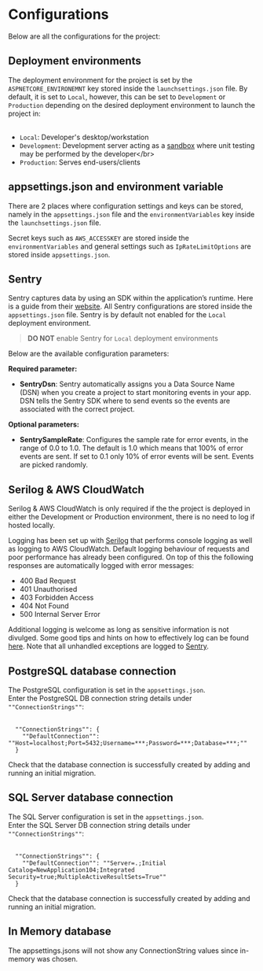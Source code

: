 # Configurations

Below are all the configurations for the project:


## Deployment environments
The deployment environment for the project is set by the ```ASPNETCORE_ENVIRONEMNT``` key stored inside the ```launchsettings.json``` file. By default, it is set to ```Local```, however, this can be set to ```Development``` or ```Production``` depending on the desired deployment environment to launch the project in:</br></br>

- ```Local```: Developer's desktop/workstation</br>
- ```Development```: Development server acting as a [sandbox](https://en.wikipedia.org/wiki/Sandbox_(software_development)) where unit testing may be performed by the developer</br>
- ```Production```: Serves end-users/clients</br>


## appsettings.json and environment variable
There are 2 places where configuration settings and keys can be stored, namely in the ```appsettings.json``` file and the ```environmentVariables``` key inside the ```launchsettings.json``` file.

Secret keys such as ```AWS_ACCESSKEY``` are stored inside the ```environmentVariables```  and general settings such as ```IpRateLimitOptions``` are stored inside ```appsettings.json```.


## Sentry
Sentry captures data by using an SDK within the application’s runtime. Here is a guide from their [website](https://docs.sentry.io/platforms/dotnet/).
All Sentry configurations are stored inside the ```appsettings.json``` file. Sentry is by default not enabled for the ```Local``` deployment environment.
> **DO NOT** enable Sentry for ```Local``` deployment environments</br>

Below are the available configuration parameters: </br>

**Required parameter:**</br>
- **SentryDsn**: Sentry automatically assigns you a Data Source Name (DSN) when you create a project to start monitoring events in your app. DSN tells the Sentry SDK where to send events so the events are associated with the correct project.</br>

**Optional parameters:**</br>
- **SentrySampleRate**: Configures the sample rate for error events, in the range of 0.0 to 1.0. The default is 1.0 which means that 100% of error events are sent. If set to 0.1 only 10% of error events will be sent. Events are picked randomly.


## Serilog & AWS CloudWatch

Serilog & AWS CloudWatch is only required if the the project is deployed in either the Development or Production environment, there is no need to log if hosted locally.</br>

Logging has been set up with [Serilog](https://serilog.net/) that performs console logging as well as logging to AWS CloudWatch. Default logging behaviour of requests and poor performance has already been configured. On top of this the following responses are automatically logged with error messages:
- 400 Bad Request
- 401 Unauthorised
- 403 Forbidden Access
- 404 Not Found
- 500 Internal Server Error

Additional logging is welcome as long as sensitive information is not divulged. Some good tips and hints on how to effectively log can be found [here](https://cheatsheetseries.owasp.org/cheatsheets/Logging_Cheat_Sheet.html). Note that all unhandled exceptions are logged to [Sentry](https://sentry.io/welcome/?utm_source=google&utm_medium=cpc&utm_campaign=9575834316&content=445957162983&utm_term=sentry&gclid=Cj0KCQiAs5eCBhCBARIsAEhk4r54RrW4n0PC5i296nyraRtipzDHpVX2el6yWdkId9Vmz7KB6aq4Vc0aAixkEALw_wcB).


## PostgreSQL database connection

The PostgreSQL configuration is set in the ```appsettings.json```.</br>
Enter the PostgreSQL DB connection string details under ```""ConnectionStrings""```: </br></br>
```shell
  ""ConnectionStrings"": {
    ""DefaultConnection"": ""Host=localhost;Port=5432;Username=***;Password=***;Database=***;""
  }
```
Check that the database connection is successfully created by adding and running an initial migration.


## SQL Server database connection

The SQL Server configuration is set in the ```appsettings.json```.</br>
Enter the SQL Server DB connection string details under ```""ConnectionStrings""```:</br></br>
```shell
  ""ConnectionStrings"": {
    ""DefaultConnection"": ""Server=.;Initial Catalog=NewApplication104;Integrated Security=true;MultipleActiveResultSets=True""
  }
```
Check that the database connection is successfully created by adding and running an initial migration.

## In Memory database

The appsettings.jsons will not show any ConnectionString values since in-memory was chosen.


